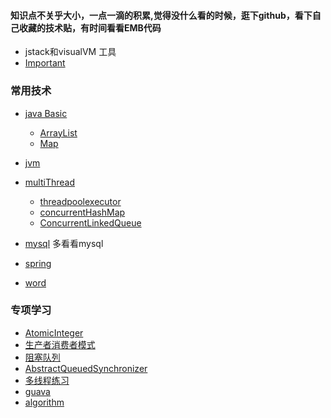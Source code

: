 #### 知识点不关乎大小，一点一滴的积累,觉得没什么看的时候，逛下github，看下自己收藏的技术贴，有时间看看EMB代码
- jstack和visualVM 工具
- [Important](https://github.com/bigwanggang/JAVA/blob/master/files/md/Important.md)

### 常用技术
- [java Basic](https://github.com/bigwanggang/JAVA/blob/master/files/md/nubility.md)
  - [ArrayList](https://github.com/bigwanggang/JAVA/blob/master/files/md/ArrayList.md)
  - [Map](https://github.com/bigwanggang/JAVA/blob/master/files/md/Map.md)
- [jvm](https://github.com/bigwanggang/JAVA/blob/master/files/md/javap.md)
- [multiThread](https://github.com/bigwanggang/JAVA/blob/master/files/md/thread.md)
  - [threadpoolexecutor](https://github.com/bigwanggang/JAVA/blob/master/files/md/threadpoolexecutor.md)
  - [concurrentHashMap](https://github.com/bigwanggang/JAVA/blob/master/files/md/concurrentHashMap.md)
  - [ConcurrentLinkedQueue](https://github.com/bigwanggang/JAVA/blob/master/files/md/ConcurrentLinkedQueue.md)
  
- [mysql](https://github.com/bigwanggang/JAVA/blob/master/files/md/mysql.md) 多看看mysql
- [spring](https://github.com/bigwanggang/JAVA/blob/master/files/md/spring.md)
- [word](https://github.com/bigwanggang/JAVA/blob/master/files/md/english.md)

### 专项学习
- [AtomicInteger](https://github.com/bigwanggang/JAVA/blob/master/files/md/AtomicInteger.md)
- [生产者消费者模式](https://github.com/bigwanggang/JAVA/blob/master/files/md/producerConsumer.md)
- [阻塞队列](https://github.com/bigwanggang/JAVA/blob/master/files/md/blockingQueue.md)
- [AbstractQueuedSynchronizer](https://github.com/bigwanggang/JAVA/blob/master/files/md/AbstractQueuedSynchronizer.md)
- [多线程练习](https://github.com/bigwanggang/JAVA/blob/master/files/md/multithread.md)
- [guava](https://github.com/bigwanggang/JAVA/blob/master/files/md/guava.md)
- [algorithm](https://github.com/bigwanggang/JAVA/blob/master/files/md/algorithm.md)
